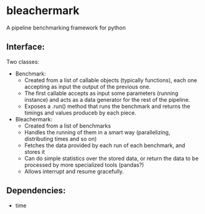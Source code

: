 # bleachermark
A pipeline benchmarking framework for python

## Interface:

Two classes:

 - Benchmark:
   - Created from a list of callable objects (typically functions), each one accepting as input the output of the previous one.
   - The first callable accepts as input some parameters (running instance) and acts as a data generator for the rest of the pipeline.
   - Exposes a .run() method that runs the benchmark and returns the timings and values produceb by each piece.
 - Bleachermark:
   - Created from a list of benchmarks
   - Handles the running of them in a smart way (parallelizing, distributing times and so on)
   - Fetches the data provided by each run of each benchmark, and stores it
   - Can do simple statistics over the stored data, or return the data to be processed by more specialized tools (pandas?)
   - Allows interrupt and resume gracefully.

## Dependencies:

  - time


